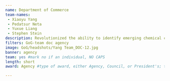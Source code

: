 ```yaml
---
name: Department of Commerce
team-names: 
 - Xiaoyu Yang 
 - Pedatsur Neta 
 - Yuxue Liang 
 - Stephen Stein
description: Revolutionized the ability to identify emerging chemical compounds in complex liquid mixtures through the use of powerful analytical tools and methods. This team’s work is a critical resource for federal, industrial, and academic scientists across the country.
filters: GoG-team doc agency
image: GoG/headshots/Yang Team_DOC-12.jpg
banner: agency
team: yes #mark no if an individual, NO CAPS 
length: short
award: Agency #type of award, either Agency, Council, or President's; this is case sensitive so make sure to match the options listed exactly. This section generates the format of the card

---
```


